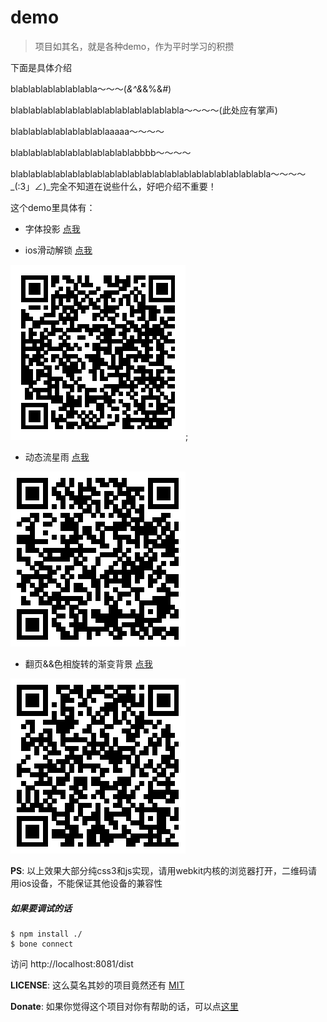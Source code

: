 # demo
>项目如其名，就是各种demo，作为平时学习的积攒

下面是具体介绍

blablablablablablabla～～～(*&^&*&%$%*&%%%*$&*#*)

blablablablablablablablablablablablablabla～～～～(此处应有掌声)

blablablablablablablablaaaaa～～～～

blablablablablablablablablablabbbb～～～～

blablablablablablablablablablablablablablablablablablablablabla～～～～ \_(:3」∠)\_完全不知道在说些什么，好吧介绍不重要！

这个demo里具体有：

* 字体投影 [点我](http://wyicwx.github.io/demo/dist/shadow/)

* ios滑动解锁 [点我](http://wyicwx.github.io/demo/dist/sliding-effect/)

![qrcode](./qrcode/sliding-effect.png);

* 动态流星雨 [点我](http://wyicwx.github.io/demo/dist/meteor/)

![qrcode](./qrcode/meteor.png)

* 翻页&&色相旋转的渐变背景 [点我](http://wyicwx.github.io/demo/dist/turn/)

![qrcode](./qrcode/turn.png)

**PS**: 以上效果大部分纯css3和js实现，请用webkit内核的浏览器打开，二维码请用ios设备，不能保证其他设备的兼容性

##### 如果要调试的话

```shell
$ npm install ./
$ bone connect
```

访问 http://localhost:8081/dist

**LICENSE**: 这么莫名其妙的项目竟然还有 [MIT](/LICENSE) 

**Donate**: 如果你觉得这个项目对你有帮助的话，可以点[这里](/Donate.md)